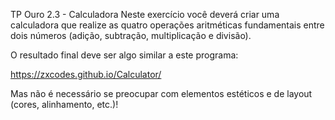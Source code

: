 TP Ouro 2.3 - Calculadora
Neste exercício você deverá criar uma calculadora que realize as quatro operações aritméticas fundamentais entre dois números (adição, subtração, multiplicação e divisão).

O resultado final deve ser algo similar a este programa:

https://zxcodes.github.io/Calculator/

Mas não é necessário se preocupar com elementos estéticos e de layout (cores, alinhamento, etc.)!